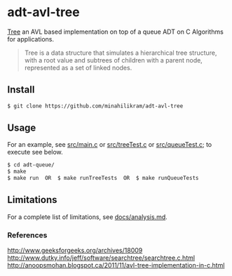 # adt-avl-tree

[Tree](https://en.wikipedia.org/wiki/Queue_(abstract_data_type)) an AVL based implementation on top of a queue ADT on C Algorithms for applications.

> Tree is a data structure that simulates a hierarchical tree structure, with a root value and subtrees of children with a parent node, represented as a set of linked nodes.

## Install

```sh
$ git clone https://github.com/minahilikram/adt-avl-tree
```

## Usage

For an example, see [src/main.c](https://github.com/minahilikram/adt-avl-tree/blob/master/src/main.c) or [src/treeTest.c](https://github.com/minahilikram/adt-avl-tree/blob/master/src/treeTest.c) or [src/queueTest.c](https://github.com/minahilikram/adt-avl-tree/blob/master/src/queueTest.c); to execute see below.

```sh
$ cd adt-queue/
$ make
$ make run  OR  $ make runTreeTests  OR  $ make runQueueTests
```

## Limitations

For a complete list of limitations, see [docs/analysis.md](https://github.com/minahilikram/adt-avl-tree/blob/master/docs/analysis.md).

### References

http://www.geeksforgeeks.org/archives/18009
http://www.dutky.info/jeff/software/searchtree/searchtree.c.html
http://anoopsmohan.blogspot.ca/2011/11/avl-tree-implementation-in-c.html
